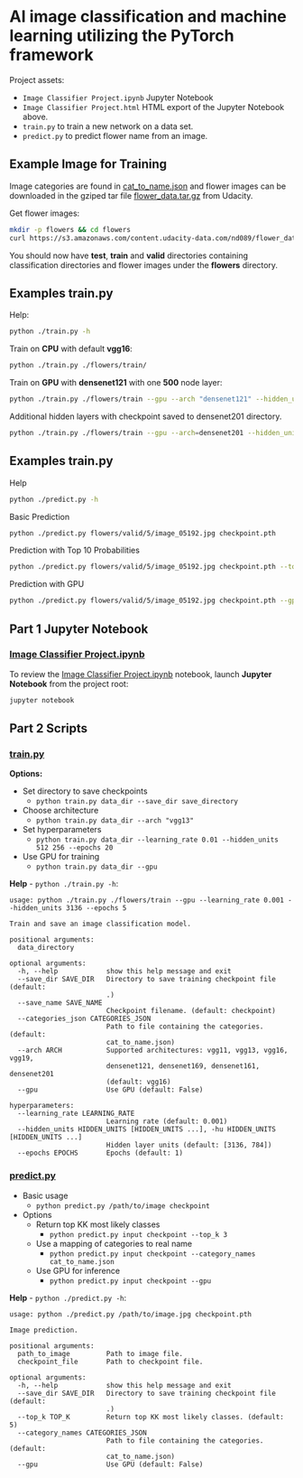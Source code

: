# AI image classification and machine learning utilizing the PyTorch framework

Project assets:

- `Image Classifier Project.ipynb` Jupyter Notebook
- `Image Classifier Project.html` HTML export of the Jupyter Notebook above.
- `train.py` to train a new network on a data set.
- `predict.py` to predict flower name from an image.

## Example Image for Training

Image categories are found in [cat_to_name.json] and flower images can be downloaded in the gziped tar file [flower_data.tar.gz] from Udacity.

Get flower images:
```bash
mkdir -p flowers && cd flowers
curl https://s3.amazonaws.com/content.udacity-data.com/nd089/flower_data.tar.gz | tar xz
```

You should now have **test**, **train** and **valid** directories containing classification directories and flower images under the **flowers** directory.

## Examples train.py

Help:
```bash
python ./train.py -h
```

Train on **CPU** with default **vgg16**:
```bash
python ./train.py ./flowers/train/
```

Train on **GPU** with **densenet121** with one **500** node layer:
```bash
python ./train.py ./flowers/train --gpu --arch "densenet121" --hidden_units 500 --epochs5
```

Additional hidden layers with checkpoint saved to densenet201 directory.
```bash
python ./train.py ./flowers/train --gpu --arch=densenet201 --hidden_units 1280 640 --save_dir densenet201
```

## Examples train.py

Help
```bash
python ./predict.py -h
```

Basic Prediction
```bash
python ./predict.py flowers/valid/5/image_05192.jpg checkpoint.pth
```

Prediction with Top 10 Probabilities
```bash
python ./predict.py flowers/valid/5/image_05192.jpg checkpoint.pth --tok_k 10
```

Prediction with GPU
```bash
python ./predict.py flowers/valid/5/image_05192.jpg checkpoint.pth --gpu
```

## Part 1 Jupyter Notebook

### [Image Classifier Project.ipynb]

To review the  [Image Classifier Project.ipynb] notebook, launch **Jupyter Notebook** from the project root:

```bash
jupyter notebook
```

## Part 2 Scripts

### [train.py]

**Options:**

- Set directory to save checkpoints
    - `python train.py data_dir --save_dir save_directory`
- Choose architecture
    - `python train.py data_dir --arch "vgg13"`
- Set hyperparameters
    - `python train.py data_dir --learning_rate 0.01 --hidden_units 512 256 --epochs 20`
- Use GPU for training
    - `python train.py data_dir --gpu`

**Help** - `python ./train.py -h`:
```plain
usage: python ./train.py ./flowers/train --gpu --learning_rate 0.001 --hidden_units 3136 --epochs 5

Train and save an image classification model.

positional arguments:
  data_directory

optional arguments:
  -h, --help            show this help message and exit
  --save_dir SAVE_DIR   Directory to save training checkpoint file (default:
                        .)
  --save_name SAVE_NAME
                        Checkpoint filename. (default: checkpoint)
  --categories_json CATEGORIES_JSON
                        Path to file containing the categories. (default:
                        cat_to_name.json)
  --arch ARCH           Supported architectures: vgg11, vgg13, vgg16, vgg19,
                        densenet121, densenet169, densenet161, densenet201
                        (default: vgg16)
  --gpu                 Use GPU (default: False)

hyperparameters:
  --learning_rate LEARNING_RATE
                        Learning rate (default: 0.001)
  --hidden_units HIDDEN_UNITS [HIDDEN_UNITS ...], -hu HIDDEN_UNITS [HIDDEN_UNITS ...]
                        Hidden layer units (default: [3136, 784])
  --epochs EPOCHS       Epochs (default: 1)
```

### [predict.py]

- Basic usage
    - `python predict.py /path/to/image checkpoint`
- Options
    - Return top KK most likely classes
        - `python predict.py input checkpoint --top_k 3`
    - Use a mapping of categories to real name
        - `python predict.py input checkpoint --category_names cat_to_name.json`
    - Use GPU for inference
        - `python predict.py input checkpoint --gpu`

**Help** - `python ./predict.py -h`:
```plain
usage: python ./predict.py /path/to/image.jpg checkpoint.pth

Image prediction.

positional arguments:
  path_to_image         Path to image file.
  checkpoint_file       Path to checkpoint file.

optional arguments:
  -h, --help            show this help message and exit
  --save_dir SAVE_DIR   Directory to save training checkpoint file (default:
                        .)
  --top_k TOP_K         Return top KK most likely classes. (default: 5)
  --category_names CATEGORIES_JSON
                        Path to file containing the categories. (default:
                        cat_to_name.json)
  --gpu                 Use GPU (default: False)

```

[flower_data.tar.gz]:https://s3.amazonaws.com/content.udacity-data.com/nd089/flower_data.tar.gz
[Image Classifier Project.ipynb]:https://github.com/cjimti/aipnd-project/blob/master/Image%20Classifier%20Project.ipynb
[train.py]:https://github.com/cjimti/aipnd-project/blob/master/train.py
[predict.py]:https://github.com/cjimti/aipnd-project/blob/master/Image%20Classifier%20Project.html
[cat_to_name.json]:https://github.com/cjimti/aipnd-project/blob/master/cat_to_name.json
